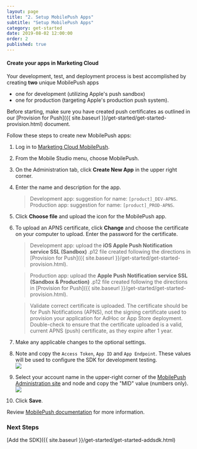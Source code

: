 ```yaml
---
layout: page
title: "2. Setup MobilePush Apps"
subtitle: "Setup MobilePush Apps"
category: get-started
date: 2019-08-02 12:00:00
order: 2
published: true
---
```


#### Create your apps in Marketing Cloud

Your development, test, and deployment process is best accomplished by creating **two** unique MobilePush apps

- one for development (utilizing Apple's push sandbox)
- one for production (targeting Apple's production push system).

Before starting, make sure you have created push certificates as outlined in our [Provision for Push]({{ site.baseurl }}/get-started/get-started-provision.html) document.

Follow these steps to create new MobilePush apps:
1. Log in to [Marketing Cloud MobilePush](https://mc.exacttarget.com).
1. From the Mobile Studio menu, choose MobilePush.
1. On the Administration tab, click **Create New App** in the upper right corner.
1. Enter the name and description for the app.

    > Development app: suggestion for name: `[product]_DEV-APNS`.<br>Production app: suggestion for name: `[product]_PROD-APNS`.

1. Click **Choose file** and upload the icon for the MobilePush app.
1. To upload an APNS certificate, click **Change** and choose the certificate on your computer to upload. Enter the password for the certificate.

    > Development app: upload the **iOS Apple Push Notification service SSL (Sandbox)** .p12 file created following the directions in [Provision for Push]({{ site.baseurl }}/get-started/get-started-provision.html).

    > Production app: upload the **Apple Push Notification service SSL (Sandbox & Production)** .p12 file created following the directions in [Provision for Push]({{ site.baseurl }}/get-started/get-started-provision.html).

    > Validate correct certificate is uploaded. The certificate should be for Push Notifications (APNS), not the signing certificate used to provision your application for AdHoc or App Store deployment. Double-check to ensure that the certificate uploaded is a valid, current APNS (push) certificate, as they expire after 1 year.

1. Make any applicable changes to the optional settings.
2. Note and copy the `Access Token`, `App ID` and `App Endpoint`. These values will be used to configure the SDK for development testing.<br/><img class="img-responsive" src="{{ site.baseurl }}/assets/setupConfigValues-222.png" /><br/>
3. Select your account name in the upper-right corner of the [MobilePush Administration site](https://mc.exacttarget.com/cloud/#app/MobilePush/MobilePush/) and node and copy the "MID" value (numbers only).<br/><img class="img-responsive" src="{{ site.baseurl }}/assets/setupMidValues.png" /><br/>
1. Click **Save**.



Review [MobilePush documentation](https://help.salesforce.com/articleView?id=mc_mp_provisioning_info.htm&type=5) for more information.

### Next Steps

[Add the SDK]({{ site.baseurl }}/get-started/get-started-addsdk.html)
